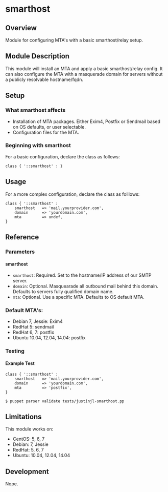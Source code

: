 # smarthost

## Overview

Module for configuring MTA's with a basic smarthost/relay setup.

## Module Description

This module will install an MTA and apply a basic smarthost/relay config. It
can also configure the MTA with a masquerade domain for servers without a
publicly resolvable hostname/fqdn.

## Setup

### What smarthost affects

* Installation of MTA packages. Either Exim4, Postfix or Sendmail based on OS
  defaults, or user selectable.
* Configuration files for the MTA.

### Beginning with smarthost

For a basic configuration, declare the class as follows:

```
class { '::smarthost' : }
```

## Usage

For a more complex configuration, declare the class as folllows:

```
class { '::smarthost' :
    smarthost   => 'mail.yourprovider.com',
    domain      => 'yourdomain.com',
    mta         => undef,
}   
```

## Reference

### Parameters

#### smarthost

* `smarthost`: Required. Set to the hostname/IP address of our SMTP server.
* `domain`: Optional. Masquearade all outbound mail behind this domain. 
  Defaults to servers fully qualified domain name.
* `mta`: Optional. Use a specific MTA. Defaults to OS default MTA.

### Default MTA's:
* Debian 7, Jessie: Exim4
* RedHat 5: sendmail
* RedHat 6, 7: postfix
* Ubuntu 10.04, 12.04, 14.04: postfix

### Testing

#### Example Test

```
class { '::smarthost' :
    smarthost   => 'mail.yourprovider.com',
    domain      => 'yourdomain.com',
    mta         => 'postfix',
}   

```

`$ puppet parser validate tests/justinjl-smarthost.pp`

## Limitations

This module works on:
* CentOS: 5, 6, 7
* Debian: 7, Jessie
* RedHat: 5, 6, 7
* Ubuntu: 10.04, 12.04, 14.04

## Development

Nope.

